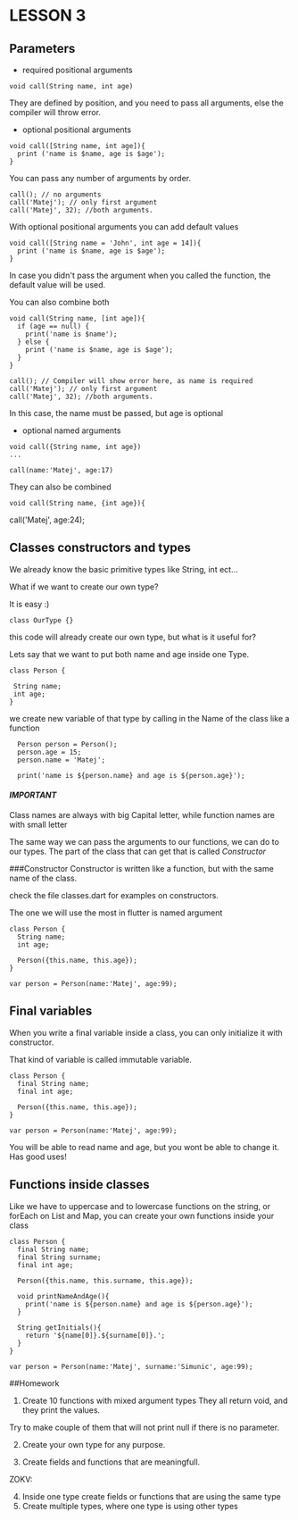 # LESSON 3

## Parameters

* required positional arguments

```
void call(String name, int age)
```

They are defined by position, and you need to pass all arguments, else the
compiler will throw error.

* optional positional arguments

```
void call([String name, int age]){
  print ('name is $name, age is $age');
}
```
You can pass any number of arguments by order.

```
call(); // no arguments
call('Matej'); // only first argument
call('Matej', 32); //both arguments.

```

With optional positional arguments you can add default values
```
void call([String name = 'John', int age = 14]){
  print ('name is $name, age is $age');
}
```
In case you didn't pass the argument when you called the function,
the default value will be used.

You can also combine both


```
void call(String name, [int age]){
  if (age == null) {
    print('name is $name');
  } else {
    print ('name is $name, age is $age');
  }
}

call(); // Compiler will show error here, as name is required
call('Matej'); // only first argument
call('Matej', 32); //both arguments.

```

In this case, the name must be passed, but age is optional

* optional named arguments

```
void call({String name, int age})
...

call(name:'Matej', age:17)
```

They can also be combined
```
void call(String name, {int age}){
```

call('Matej', age:24);


## Classes constructors and types


We already know the basic primitive types like String, int ect...

What if we want to create our own type?

It is easy :)


`class OurType {}`

this code will already create our own type, but what is it useful for?


Lets say that we want to put both name and age inside one Type.

```
class Person {

 String name;
 int age;
}
```

we create new variable of that type by calling in the Name of the class like a function

```
  Person person = Person();
  person.age = 15;
  person.name = 'Matej';

  print('name is ${person.name} and age is ${person.age}');
```

#### _IMPORTANT_
Class names are always with big Capital letter,
 while function names are with small letter

The same way we can pass the arguments to our functions, we can do to our types.
The part of the class that can get that is called *Constructor*

###Constructor
Constructor is written like a function, but with the same name of the class.


check the file classes.dart for examples on constructors.

The one we will use the most in flutter is named argument

```
class Person {
  String name;
  int age;

  Person({this.name, this.age});
}

var person = Person(name:'Matej', age:99);
```

## Final variables

When you write a final variable inside a class,
 you can only initialize it with constructor.

 That kind of variable is called immutable variable.

 ```
 class Person {
   final String name;
   final int age;

   Person({this.name, this.age});
 }

 var person = Person(name:'Matej', age:99);
 ```

 You will be able to read name and age, but you wont be able to change it.
 Has good uses!

## Functions inside classes

Like we have to uppercase and to lowercase functions on the string, or forEach on List and Map,
you can create your own functions inside your class

```
class Person {
  final String name;
  final String surname;
  final int age;

  Person({this.name, this.surname, this.age});

  void printNameAndAge(){
    print('name is ${person.name} and age is ${person.age}');
  }

  String getInitials(){
    return '${name[0]}.${surname[0]}.';
  }
}

var person = Person(name:'Matej', surname:'Simunic', age:99);
```

##Homework

1. Create 10 functions with mixed argument types
They all return void, and they print the values.

Try to make couple of them that will not print null if there is no parameter.

2. Create your own type for any purpose.

3. Create fields and functions that are meaningfull.

ZOKV:

4. Inside one type create fields or functions that are using the same type
5. Create multiple types, where one type is using other types